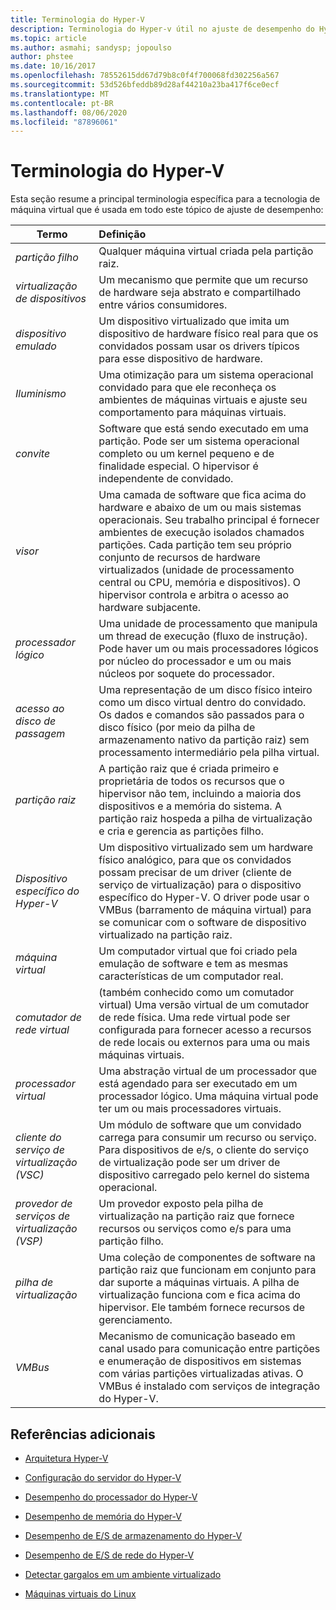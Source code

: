```yaml
---
title: Terminologia do Hyper-V
description: Terminologia do Hyper-v útil no ajuste de desempenho do Hyper-V
ms.topic: article
ms.author: asmahi; sandysp; jopoulso
author: phstee
ms.date: 10/16/2017
ms.openlocfilehash: 78552615dd67d79b8c0f4f700068fd302256a567
ms.sourcegitcommit: 53d526bfeddb89d28af44210a23ba417f6ce0ecf
ms.translationtype: MT
ms.contentlocale: pt-BR
ms.lasthandoff: 08/06/2020
ms.locfileid: "87896061"
---
```

# <a name="hyper-v-terminology"></a>Terminologia do Hyper-V
Esta seção resume a principal terminologia específica para a tecnologia de máquina virtual que é usada em todo este tópico de ajuste de desempenho:

| Termo        | Definição           |
| ------------- |:------------|
|*partição filho* | Qualquer máquina virtual criada pela partição raiz.|
|*virtualização de dispositivos* | Um mecanismo que permite que um recurso de hardware seja abstrato e compartilhado entre vários consumidores.|
|*dispositivo emulado*|Um dispositivo virtualizado que imita um dispositivo de hardware físico real para que os convidados possam usar os drivers típicos para esse dispositivo de hardware.|
|*Iluminismo*|Uma otimização para um sistema operacional convidado para que ele reconheça os ambientes de máquinas virtuais e ajuste seu comportamento para máquinas virtuais.|
|*convite*|Software que está sendo executado em uma partição. Pode ser um sistema operacional completo ou um kernel pequeno e de finalidade especial. O hipervisor é independente de convidado.|
|*visor*|Uma camada de software que fica acima do hardware e abaixo de um ou mais sistemas operacionais. Seu trabalho principal é fornecer ambientes de execução isolados chamados partições. Cada partição tem seu próprio conjunto de recursos de hardware virtualizados (unidade de processamento central ou CPU, memória e dispositivos). O hipervisor controla e arbitra o acesso ao hardware subjacente.|
|*processador lógico*| Uma unidade de processamento que manipula um thread de execução (fluxo de instrução). Pode haver um ou mais processadores lógicos por núcleo do processador e um ou mais núcleos por soquete do processador.|
| *acesso ao disco de passagem*|Uma representação de um disco físico inteiro como um disco virtual dentro do convidado. Os dados e comandos são passados para o disco físico (por meio da pilha de armazenamento nativo da partição raiz) sem processamento intermediário pela pilha virtual.|
|*partição raiz*|A partição raiz que é criada primeiro e proprietária de todos os recursos que o hipervisor não tem, incluindo a maioria dos dispositivos e a memória do sistema. A partição raiz hospeda a pilha de virtualização e cria e gerencia as partições filho.|
|*Dispositivo específico do Hyper-V*|Um dispositivo virtualizado sem um hardware físico analógico, para que os convidados possam precisar de um driver (cliente de serviço de virtualização) para o dispositivo específico do Hyper-V. O driver pode usar o VMBus (barramento de máquina virtual) para se comunicar com o software de dispositivo virtualizado na partição raiz.|
|*máquina virtual*|Um computador virtual que foi criado pela emulação de software e tem as mesmas características de um computador real.|
| *comutador de rede virtual*|(também conhecido como um comutador virtual) Uma versão virtual de um comutador de rede física. Uma rede virtual pode ser configurada para fornecer acesso a recursos de rede locais ou externos para uma ou mais máquinas virtuais.|
|*processador virtual*|Uma abstração virtual de um processador que está agendado para ser executado em um processador lógico. Uma máquina virtual pode ter um ou mais processadores virtuais.|
|*cliente do serviço de virtualização (VSC)*|Um módulo de software que um convidado carrega para consumir um recurso ou serviço. Para dispositivos de e/s, o cliente do serviço de virtualização pode ser um driver de dispositivo carregado pelo kernel do sistema operacional.|
| *provedor de serviços de virtualização (VSP)*|  Um provedor exposto pela pilha de virtualização na partição raiz que fornece recursos ou serviços como e/s para uma partição filho.|
| *pilha de virtualização*|Uma coleção de componentes de software na partição raiz que funcionam em conjunto para dar suporte a máquinas virtuais. A pilha de virtualização funciona com e fica acima do hipervisor. Ele também fornece recursos de gerenciamento.|
|*VMBus*|Mecanismo de comunicação baseado em canal usado para comunicação entre partições e enumeração de dispositivos em sistemas com várias partições virtualizadas ativas. O VMBus é instalado com serviços de integração do Hyper-V.|

## <a name="additional-references"></a>Referências adicionais

-   [Arquitetura Hyper-V](architecture.md)

-   [Configuração do servidor do Hyper-V](configuration.md)

-   [Desempenho do processador do Hyper-V](processor-performance.md)

-   [Desempenho de memória do Hyper-V](memory-performance.md)

-   [Desempenho de E/S de armazenamento do Hyper-V](storage-io-performance.md)

-   [Desempenho de E/S de rede do Hyper-V](network-io-performance.md)

-   [Detectar gargalos em um ambiente virtualizado](detecting-virtualized-environment-bottlenecks.md)

-   [Máquinas virtuais do Linux](linux-virtual-machine-considerations.md)

